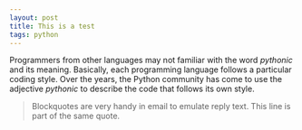 ```yaml
---
layout: post
title: This is a test
tags: python
---
```

Programmers from other languages may not familiar with the word _pythonic_ and its meaning. Basically, each programming language follows a particular coding style. Over the years, the Python community has come to use the adjective _pythonic_ to describe the code that follows its own style.

> Blockquotes are very handy in email to emulate reply text.
> This line is part of the same quote.